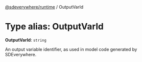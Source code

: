 [@sdeverywhere/runtime](../index.md) / OutputVarId

# Type alias: OutputVarId

 **OutputVarId**: `string`

An output variable identifier, as used in model code generated by SDEverywhere.
